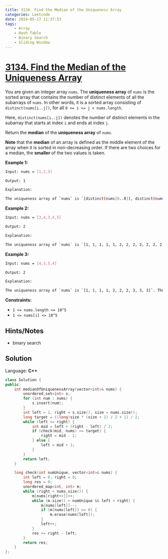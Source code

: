 ```yaml
---
title: 3134. Find the Median of the Uniqueness Array
categories: Leetcode
date: 2024-05-17 11:37:53
tags:
    - Array
    - Hash Table
    - Binary Search
    - Sliding Window
---
```


# [3134. Find the Median of the Uniqueness Array](https://leetcode.com/problems/find-the-median-of-the-uniqueness-array/description/)

You are given an integer array `nums`. The **uniqueness array**  of `nums` is the sorted array that contains the number of distinct elements of all the subarrays of `nums`. In other words, it is a sorted array consisting of `distinct(nums[i..j])`, for all `0 <= i <= j < nums.length`.

Here, `distinct(nums[i..j])` denotes the number of distinct elements in the subarray that starts at index `i` and ends at index `j`.

Return the **median**  of the **uniqueness array**  of `nums`.

**Note**  that the **median**  of an array is defined as the middle element of the array when it is sorted in non-decreasing order. If there are two choices for a median, the **smaller**  of the two values is taken.

**Example 1:**

```bash
Input: nums = [1,2,3]

Output: 1

Explanation:

The uniqueness array of `nums` is `[distinct(nums[0..0]), distinct(nums[1..1]), distinct(nums[2..2]), distinct(nums[0..1]), distinct(nums[1..2]), distinct(nums[0..2])]` which is equal to `[1, 1, 1, 2, 2, 3]`. The uniqueness array has a median of 1. Therefore, the answer is 1.
```

**Example 2:**

```bash
Input: nums = [3,4,3,4,5]

Output: 2

Explanation:

The uniqueness array of `nums` is `[1, 1, 1, 1, 1, 2, 2, 2, 2, 2, 2, 2, 3, 3, 3]`. The uniqueness array has a median of 2. Therefore, the answer is 2.
```

**Example 3:**

```bash
Input: nums = [4,3,5,4]

Output: 2

Explanation:

The uniqueness array of `nums` is `[1, 1, 1, 1, 2, 2, 2, 3, 3, 3]`. The uniqueness array has a median of 2. Therefore, the answer is 2.
```

**Constraints:**

- `1 <= nums.length <= 10^5`
- `1 <= nums[i] <= 10^5`

## Hints/Notes

- binary search

## Solution

Language: **C++**

```C++
class Solution {
public:
    int medianOfUniquenessArray(vector<int>& nums) {
        unordered_set<int> s;
        for (int num : nums) {
            s.insert(num);
        }
        int left = 1, right = s.size(), size = nums.size();
        long target = ((long)size * (size + 1) / 2 + 1) / 2;
        while (left <= right) {
            int mid = left + (right - left) / 2;
            if (check(mid, nums) >= target) {
                right = mid - 1;
            } else {
                left = mid + 1;
            }
        }
        return left;
    }

    long check(int numUnique, vector<int>& nums) {
        int left = 0, right = 0;
        long res = 0;
        unordered_map<int, int> m;
        while (right < nums.size()) {
            m[nums[right++]]++;
            while (m.size() > numUnique && left < right) {
                m[nums[left]]--;
                if (m[nums[left]] == 0) {
                    m.erase(nums[left]);
                }
                left++;
            }
            res += right - left;
        }
        return res;
    }
};
```
